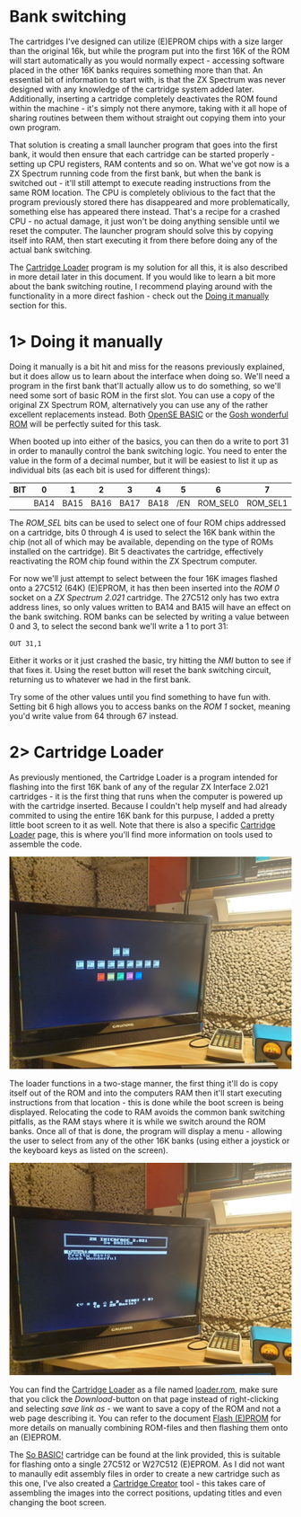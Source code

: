 # Bank switching
The cartridges I've designed can utilize (E)EPROM chips with a size larger than the original 16k, but while the program put into the first 16K of the ROM will start automatically as you would normally expect - accessing software placed in the other 16K banks requires something more than that. An essential bit of information to start with, is that the ZX Spectrum was never designed with any knowledge of the cartridge system added later. Additionally, inserting a cartridge completely deactivates the ROM found within the machine - it's simply not there anymore, taking with it all hope of sharing routines between them without straight out copying them into your own program.

That solution is creating a small launcher program that goes into the first bank, it would then ensure that each cartridge can be started properly - setting up CPU registers, RAM contents and so on. What we've got now is a ZX Spectrum running code from the first bank, but when the bank is switched out - it'll still attempt to execute reading instructions from the same ROM location. The CPU is completely oblivious to the fact that the program previously stored there has disappeared and more problematically, something else has appeared there instead. That's a recipe for a crashed CPU - no actual damage, it just won't be doing anything sensible until we reset the computer. The launcher program should solve this by copying itself into RAM, then start executing it from there before doing any of the actual bank switching. 

The [Cartridge Loader](#2-cartridge-loader) program is my solution for all this, it is also described in more detail later in this document. If you would like to learn a bit more about the bank switching routine, I recommend playing around with the functionality in a more direct fashion - check out the [Doing it manually](#1-doing-it-manually) section for this.

# 1> Doing it manually
Doing it manually is a bit hit and miss for the reasons previously explained, but it does allow us to learn about the interface when doing so. We'll need a program in the first bank that'll actually allow us to do something, so we'll need some sort of basic ROM in the first slot. You can use a copy of the original ZX Spectrum ROM, alternatively you can use any of the rather excellent replacements instead. Both [OpenSE BASIC](https://sourceforge.net/projects/sebasic/) or the [Gosh wonderful ROM](https://k1.spdns.de/Vintage/Sinclair/82/Sinclair%20ZX%20Spectrum/ROMs/gw03%20'gosh%2C%20wonderful'%20(Geoff%20Wearmouth)/gw03%20info.htm) will be perfectly suited for this task.

When booted up into either of the basics, you can then do a write to port 31 in order to manaully control the bank switching logic. You need to enter the value in the form of a decimal number, but it will be easiest to list it up as individual bits (as each bit is used for different things):

| BIT |    0 |    1 |    2 |    3 |    4 |    5 |        6 |        7 |
| --- | ---- | ---- | ---- | ---- | ---- | ---- | -------- | -------- |
|     | BA14 | BA15 | BA16 | BA17 | BA18 |  /EN | ROM_SEL0 | ROM_SEL1 |

The *ROM_SEL* bits can be used to select one of four ROM chips addressed on a cartridge, bits 0 through 4 is used to select the 16K bank within the chip (not all of which may be available, depending on the type of ROMs installed on the cartridge). Bit 5 deactivates the cartridge, effectively reactivating the ROM chip found within the ZX Spectrum computer.

For now we'll just attempt to select between the four 16K images flashed onto a 27C512 (64K) (E)EPROM, it has then been inserted into the *ROM 0* socket on a *ZX Spectrum 2.021* cartridge. The 27C512 only has two extra address lines, so only values written to BA14 and BA15 will have an effect on the bank switching. ROM banks can be selected by writing a value between 0 and 3, to select the second bank we'll write a 1 to port 31:
```
OUT 31,1
```
Either it works or it just crashed the basic, try hitting the *NMI* button to see if that fixes it. Using the reset button will reset the bank switching circuit, returning us to whatever we had in the first bank.

Try some of the other values until you find something to have fun with. Setting bit 6 high allows you to access banks on the *ROM 1* socket, meaning you'd write value from 64 through 67 instead.

# 2> Cartridge Loader
As previously mentioned, the Cartridge Loader is a program intended for flashing into the first 16K bank of any of the regular ZX Interface 2.021 cartridges - it is the first thing that runs when the computer is powered up with the cartridge inserted. Because I couldn't help myself and had already commited to using the entire 16K bank for this purpuse, I added a pretty little boot screen to it as well. Note that there is also a specific [Cartridge Loader](https://github.com/tebl/ZX-Interface-2.021/tree/main/software/cartridge_loader) page, this is where you'll find more information on tools used to assemble the code.

![Boot screen](https://github.com/tebl/ZX-Interface-2.021/raw/main/gallery/2021-04-25%2001.12.02.jpg)

The loader functions in a two-stage manner, the first thing it'll do is copy itself out of the ROM and into the computers RAM then it'll start executing instructions from that location - this is done while the boot screen is being displayed. Relocating the code to RAM avoids the common bank switching pitfalls, as the RAM stays where it is while we switch around the ROM banks. Once all of that is done, the program will display a menu - allowing the user to select from any of the other 16K banks (using either a joystick or the keyboard keys as listed on the screen).

![Loader menu](https://github.com/tebl/ZX-Interface-2.021/raw/main/gallery/2021-04-25%2001.12.04.jpg)

You can find the [Cartridge Loader](https://github.com/tebl/ZX-Interface-2.021/tree/main/software/cartridge_loader) as a file named [loader.rom](https://github.com/tebl/ZX-Interface-2.021/blob/main/software/cartridge_loader/loader.rom), make sure that you click the *Download*-button on that page instead of right-clicking and selecting *save link as* - we want to save a copy of the ROM and not a web page describing it. You can refer to the document [Flash (E)PROM](https://github.com/tebl/ZX-Interface-2.021/blob/main/documentation/flash_eeprom.md) for more details on manually combining ROM-files and then flashing them onto an (E)EPROM.

The [So BASIC!](https://github.com/tebl/ZX-Interface-2.021/tree/main/software/cartridge_creator/cartridges/basic) cartridge can be found at the link provided, this is suitable for flashing onto a single 27C512 or W27C512 (E)EPROM. As I did not want to manaully edit assembly files in order to create a new cartridge such as this one, I've also created a [Cartridge Creator](https://github.com/tebl/ZX-Interface-2.021/tree/main/software/cartridge_creator) tool - this takes care of assembling the images into the correct positions, updating titles and even changing the boot screen.